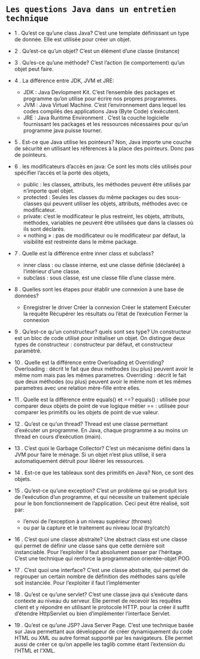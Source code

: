 ## <samp>Les questions Java dans un entretien technique </samp>

- 1 . Qu’est ce qu’une class Java? C’est une template définissant un type de donnée. Elle est utilisée pour créer un objet.

- 2 . Qu’est-ce qu’un objet? C’est un élément d’une classe (instance)

- 3 . Qu’es-ce qu’une méthode? C’est l’action (le comportement) qu’un objet peut faire.

- 4 . La différence entre JDK, JVM et JRE:
  *  JDK : Java Devlopment Kit. C’est l’ensemble des packages et programme qu’on utilise pour écrire nos propres programmes.
  *  JVM : Java Virtuel Machine. C’est l’environnement dans lequel les codes compilés des applications Java (Byte Code) s’exécutent.
  *  JRE : Java Runtime Environment . C’est la couche logicielle fournissant les packages et les ressources nécessaires pour qu’un programme java puisse tourner.
  
- 5 . Est-ce que Java utilise les pointeurs? Non, Java importe une couche de sécurité en utilisant les références à la place des pointeurs. Donc pas de pointeurs.

- 6 . les modificateurs d’accès en java: Ce sont les mots clés utilisés pour spécifier l’accès et la porté des objets,
  *  public : les classes, attributs, les méthodes peuvent être utilisés par n’importe quel objet.
  *  protected : Seules les classes du même packages ou des sous-classes qui peuvent utiliser les objets, attributs, méthodes avec ce modificateur.
  *  private: c’est le modificateur le plus restreint, les objets, attributs, méthodes, variables ne peuvent être utilisées que dans la classes où ils sont déclarés.
  *  « nothing » : pas de modificateur ou le modificateur par défaut, la visibilité est restreinte dans le même package.

- 7 . Quelle est la différence entre inner class et subclass?
  *  inner class : ou classe interne, est une classe définie (déclarée) à l’intérieur d’une classe.
  *  subclass : sous classe, est une classe fille d’une classe mère.

- 8 . Quelles sont les étapes pour établir une connexion à une base de données?
  *  Enregistrer le driver
Créer la connexion
Créer le statement
Exécuter la requête
Récupérer les résultats ou l’état de l’exécution
Fermer la connexion

- 9 . Qu’est-ce qu’un constructeur? quels sont ses type?
Un constructeur est un bloc de code utilisé pour initialiser un objet. On distingue deux types de constructeur : constructeur par défaut, et constructeur paramètré.

- 10 . Quelle est la différence entre Overloading et Overriding?
Overloading : décrit le fait que deux méthodes (ou plus) peuvent avoir le même nom mais pas les mêmes parametres.
Overriding : décrit le fait que deux méthodes (ou plus) peuvent avoir le même nom et les mêmes parametres avec une relation mère-fille entre elles.

- 11 . Quelle est la différence entre equals() et ==?
equals() : utilisée pour comparer deux objets de point de vue logique métier
== : utilisée pour comparer les primitifs ou les objets de point de vue valeur.

- 12 . Qu’est ce qu’un thread?
Thread est une classe permettant d’exécuter un programme. En Java, chaque programme a au moins un thread en cours d’exécution (main). 

- 13 . C’est quoi le Garbage Collector?
C’est un mécanisme défini dans la JVM pour faire le ménage. Si un objet n’est plus utilisé, il sera automatiquement détruit pour libérer les ressources.

- 14 . Est-ce que les tableaux sont des primitifs en Java? Non, ce sont des objets.

- 15 . Qu’est-ce qu’une exception?
C’est un problème qui se produit lors de l’exécution d’un programme, et qui nécessite un traitement spéciale pour le bon fonctionnement de l’application. Ceci peut être réalisé, soit par:
  *  l’envoi de l’exception à un niveau supérieur (throws) 
  *  ou par la capture et le traitement au niveau local (try/catch)

- 16 . C’est quoi une classe abstraite? 
Une abstract class est une classe qui permet de définir une classe sans que cette dernière soit instanciable. Pour l’exploiter il faut absolument passer par l’héritage. C’est une technique qui renforce la programmation orientée-objet POO.

- 17 . C’est quoi une interface?
C’est une classe abstraite, qui permet de regrouper un certain nombre de définition des méthodes sans qu’elle soit instanciée. Pour l’exploiter il faut l’implémenter

- 18 . Qu’est ce qu’une servlet?
C’est une classe java qui s’exécute dans contexte au niveau du serveur. Elle permet de recevoir les requêtes client et y répondre en utilisant le protocole HTTP. pour la créer il suffit d’étendre HttpServlet ou bien d’implémenter l’interface Servlet.

- 19 . Qu’est ce qu’une JSP?
Java Server Page. C’est une technique basée sur Java permettant aux développeur de créer dynamiquement du code HTML ou XML ou autre format supporté par les navigateurs. Elle permet aussi de créer ce qu’on appelle les taglib comme étant l’extension du l’HTML et l’XML.
